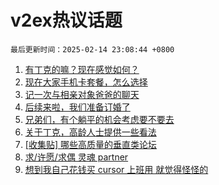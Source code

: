 # v2ex热议话题

`最后更新时间：2025-02-14 23:08:44 +0800`

1. [有丁克的嘛？现在感觉如何？](https://www.v2ex.com/t/1111404)
1. [现在大家手机卡套餐，怎么选择](https://www.v2ex.com/t/1111343)
1. [记一次与相亲对象爸爸的聊天](https://www.v2ex.com/t/1111487)
1. [后续来啦，我们准备订婚了](https://www.v2ex.com/t/1111511)
1. [兄弟们，有个躺平的机会考虑要不要去](https://www.v2ex.com/t/1111415)
1. [关于丁克，高龄人士提供一些看法](https://www.v2ex.com/t/1111485)
1. [[收集贴] 哪些高质量的垂直类论坛](https://www.v2ex.com/t/1111354)
1. [求/许愿/求偶 灵魂 partner](https://www.v2ex.com/t/1111315)
1. [想到我自己花钱买 cursor 上班用 就觉得怪怪的](https://www.v2ex.com/t/1111465)

